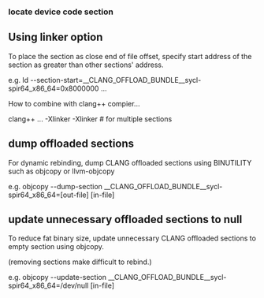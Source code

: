 ### locate device code section ###

## Using linker option ##

To place the section as close end of file offset, specify start address of the section as greater than other sections' address.

e.g. ld --section-start=__CLANG_OFFLOAD_BUNDLE__sycl-spir64_x86_64=0x8000000 ...

How to combine with clang++ compier...

clang++ ... -Xlinker <arg> -Xlinker <arg>  # for multiple sections

## dump offloaded sections ##

For dynamic rebinding, dump CLANG offloaded sections using BINUTILITY such as objcopy or llvm-objcopy

e.g. objcopy --dump-section __CLANG_OFFLOAD_BUNDLE__sycl-spir64_x86_64=[out-file] [in-file]

## update unnecessary offloaded sections to null ##

To reduce fat binary size, update unnecessary CLANG offloaded sections to empty section using objcopy.

(removing sections make difficult to rebind.)

e.g. objcopy --update-section __CLANG_OFFLOAD_BUNDLE__sycl-spir64_x86_64=/dev/null [in-file]

